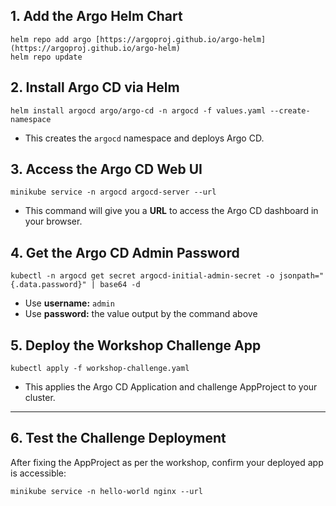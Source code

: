 ## 1. Add the Argo Helm Chart

```
helm repo add argo [https://argoproj.github.io/argo-helm](https://argoproj.github.io/argo-helm)
helm repo update
```


## 2. Install Argo CD via Helm

```
helm install argocd argo/argo-cd -n argocd -f values.yaml --create-namespace
```

- This creates the `argocd` namespace and deploys Argo CD.


## 3. Access the Argo CD Web UI

```
minikube service -n argocd argocd-server --url
```

- This command will give you a **URL** to access the Argo CD dashboard in your browser.


## 4. Get the Argo CD Admin Password

```
kubectl -n argocd get secret argocd-initial-admin-secret -o jsonpath="{.data.password}" | base64 -d
```

- Use **username:** `admin`
- Use **password:** the value output by the command above


## 5. Deploy the Workshop Challenge App

```
kubectl apply -f workshop-challenge.yaml
```

- This applies the Argo CD Application and challenge AppProject to your cluster.

---

## 6. Test the Challenge Deployment

After fixing the AppProject as per the workshop, confirm your deployed app is accessible:

```
minikube service -n hello-world nginx --url
```